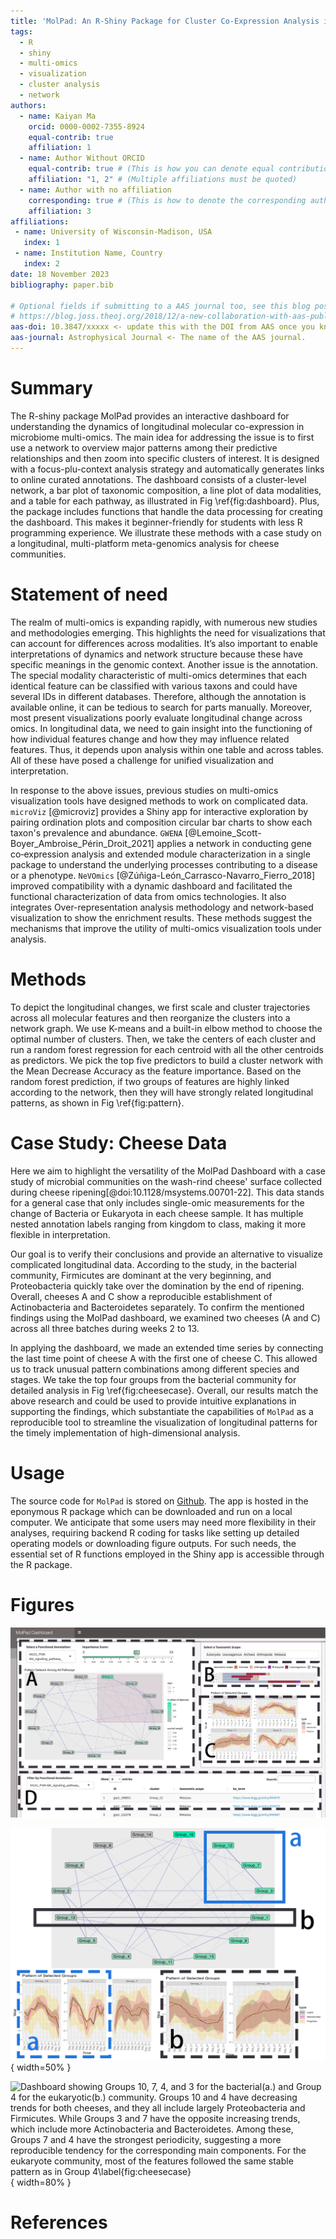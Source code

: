 ```yaml
---
title: 'MolPad: An R-Shiny Package for Cluster Co-Expression Analysis in Longitudinal Multi-Omics'
tags:
  - R
  - shiny
  - multi-omics
  - visualization
  - cluster analysis
  - network
authors:
  - name: Kaiyan Ma
    orcid: 0000-0002-7355-8924
    equal-contrib: true
    affiliation: 1
  - name: Author Without ORCID
    equal-contrib: true # (This is how you can denote equal contributions between multiple authors)
    affiliation: "1, 2" # (Multiple affiliations must be quoted)
  - name: Author with no affiliation
    corresponding: true # (This is how to denote the corresponding author)
    affiliation: 3
affiliations:
 - name: University of Wisconsin-Madison, USA
   index: 1
 - name: Institution Name, Country
   index: 2
date: 18 November 2023
bibliography: paper.bib

# Optional fields if submitting to a AAS journal too, see this blog post:
# https://blog.joss.theoj.org/2018/12/a-new-collaboration-with-aas-publishing
aas-doi: 10.3847/xxxxx <- update this with the DOI from AAS once you know it.
aas-journal: Astrophysical Journal <- The name of the AAS journal.
---
```


# Summary

The R-shiny package MolPad provides an interactive dashboard for understanding the dynamics of longitudinal molecular co-expression in microbiome multi-omics. The main idea for addressing the issue is to first use a network to overview major patterns among their predictive relationships and then zoom into specific clusters of interest. It is designed with a focus-plu-context analysis strategy and automatically generates links to online curated annotations. The dashboard consists of a cluster-level network, a bar plot of taxonomic composition, a line plot of data modalities, and a table for each pathway, as illustrated in Fig \ref{fig:dashboard}. Plus, the package includes functions that handle the data processing for creating the dashboard. This makes it beginner-friendly for students with less R programming experience. We illustrate these methods with a case study on a longitudinal, multi-platform meta-genomics analysis for cheese communities.

# Statement of need

The realm of multi-omics is expanding rapidly, with numerous new studies and methodologies emerging. This highlights the need for visualizations that can account for differences across modalities. It’s also important to enable interpretations of dynamics and network structure because these have specific meanings in the genomic context. Another issue is the annotation. The special modality characteristic of multi-omics determines that each identical feature can be classified with various taxons and could have several IDs in different databases. Therefore, although the annotation is available online, it can be tedious to search for parts manually. Moreover, most present visualizations poorly evaluate longitudinal change across omics. In longitudinal data, we need to gain insight into the functioning of how individual features change and how they may influence related features. Thus, it depends upon analysis within one table and across tables. All of these have posed a challenge for unified visualization and interpretation. 

In response to the above issues, previous studies on multi-omics visualization tools have designed methods to work on complicated data. `microViz` [@microviz] provides a Shiny app for interactive exploration by pairing ordination plots and composition circular bar charts to show each taxon's prevalence and abundance. `GWENA` [@Lemoine_Scott-Boyer_Ambroise_Périn_Droit_2021] applies a network in conducting gene co‑expression analysis and extended module characterization in a single package to understand the underlying processes contributing to a disease or a phenotype. `NeVOmics` [@Zúñiga-León_Carrasco-Navarro_Fierro_2018] improved compatibility with a dynamic dashboard and facilitated the functional characterization of data from omics technologies. It also integrates Over-representation analysis methodology and network-based visualization to show the enrichment results. These methods suggest the mechanisms that improve the utility of multi-omics visualization tools under analysis.

# Methods

To depict the longitudinal changes, we first scale and cluster trajectories across all molecular features and then reorganize the clusters into a network graph. We use K-means and a built-in elbow method to choose the optimal number of clusters. Then, we take the centers of each cluster and run a random forest regression for each centroid with all the other centroids as predictors. We pick the top five predictors to build a cluster network with the Mean Decrease Accuracy as the feature importance. Based on the random forest prediction, if two groups of features are highly linked according to the network, then they will have strongly related longitudinal patterns, as shown in Fig \ref{fig:pattern}.

# Case Study: Cheese Data

Here we aim to highlight the versatility of the MolPad Dashboard with a case study of microbial communities on the wash-rind cheese' surface collected during cheese ripening[@doi:10.1128/msystems.00701-22]. This data stands for a general case that only includes single-omic measurements for the change of Bacteria or Eukaryota in each cheese sample. It has multiple nested annotation labels ranging from kingdom to class, making it more flexible in interpretation. 

Our goal is to verify their conclusions and provide an alternative to visualize complicated longitudinal data. According to the study, in the bacterial community, Firmicutes are dominant at the very beginning, and Proteobacteria quickly take over the domination by the end of ripening. Overall, cheeses A and C show a reproducible establishment of Actinobacteria and Bacteroidetes separately. To confirm the mentioned findings using the MolPad dashboard, we examined two cheeses (A and C) across all three batches during weeks 2 to 13.

In applying the dashboard, we made an extended time series by connecting the last time point of cheese A with the first one of cheese C. This allowed us to track unusual pattern combinations among different species and stages. We take the top four groups from the bacterial community for detailed analysis in Fig \ref{fig:cheesecase}. Overall, our results match the above research and could be used to provide intuitive explanations in supporting the findings, which substantiate the capabilities of `MolPad` as a reproducible tool to streamline the visualization of longitudinal patterns for the timely implementation of high-dimensional analysis.

# Usage

The source code for `MolPad` is stored on [Github](https://github.com/KaiyanM/MolPad). The app is hosted in the eponymous R package which can be downloaded and run on a local computer. We anticipate that some users may need more flexibility in their analyses, requiring backend R coding for tasks like setting up detailed operating models or downloading figure outputs. For such needs, the essential set of R functions employed in the Shiny app is accessible through the R package.

# Figures

![Dashboard Overview: `A`: cluster-level network, `B`: taxonomic-level bar plot, `C`:  a type-level line plot, and `D`: a feature-level table. \label{fig:dashboard}](dashboard.png)

![Example of discovering related patterns with network plot. For `a`, the two linked nodes are in the dashed box and have a closer inverse pattern than the other. For `b`, these groups are both less volatile on average and have similar inverse patterns.\label{fig:pattern}](pattern.png){ width=50% }

![Dashboard showing Groups 10, 7, 4, and 3 for the
bacterial(a.) and Group 4 for the eukaryotic(b.) community. Groups 10 and 4 have decreasing trends for both cheeses, and they all include largely Proteobacteria and Firmicutes. While Groups 3 and 7 have the opposite increasing trends, which include more Actinobacteria and Bacteroidetes. Among these, Groups 7 and 4 have the strongest periodicity, suggesting a more reproducible tendency for the corresponding main components. For the eukaryote community, most of the features followed the same stable pattern as in Group 4\label{fig:cheesecase}](cheesecase.png){ width=80% }


# References


